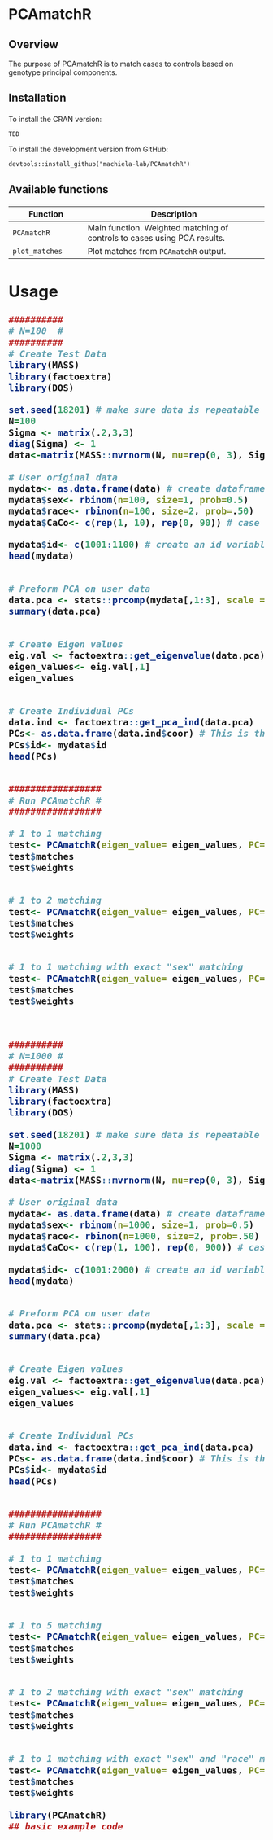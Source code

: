 
# PCAmatchR

<!-- badges: start -->
<!-- badges: end -->
## Overview
The purpose of PCAmatchR is to match cases to controls based on genotype principal components.

<h2 id="install">

Installation

</h2>

To install the CRAN version:

    TBD

To install the development version from GitHub:

    devtools::install_github("machiela-lab/PCAmatchR")

<h2 id="available-functions">

Available functions
<table>
<colgroup>
<col width="29%" />
<col width="70%" />
</colgroup>
<thead>
<tr class="header">
<th>Function</th>
<th>Description</th>
</tr>
</thead>
<tbody>
<tr class="odd">
<td><code>PCAmatchR</code></td>
<td>Main function. Weighted matching of controls to cases using PCA results.</td>
</tr>
<tr class="even">
<td><code>plot_matches</code></td>
<td>Plot matches from <code>PCAmatchR</code> output.</td>
</tr>
</tbody>
<table>
    
## Usage
``` r
##########
# N=100  #
##########
# Create Test Data
library(MASS)
library(factoextra)
library(DOS)

set.seed(18201) # make sure data is repeatable
N=100
Sigma <- matrix(.2,3,3)
diag(Sigma) <- 1
data<-matrix(MASS::mvrnorm(N, mu=rep(0, 3), Sigma, empirical = FALSE) , nrow=N, ncol = 3)

# User original data
mydata<- as.data.frame(data) # create dataframe
mydata$sex<- rbinom(n=100, size=1, prob=0.5)
mydata$race<- rbinom(n=100, size=2, prob=.50)
mydata$CaCo<- c(rep(1, 10), rep(0, 90)) # case control status

mydata$id<- c(1001:1100) # create an id variable
head(mydata)


# Preform PCA on user data
data.pca <- stats::prcomp(mydata[,1:3], scale = TRUE, center = TRUE)
summary(data.pca)


# Create Eigen values
eig.val <- factoextra::get_eigenvalue(data.pca)
eigen_values<- eig.val[,1]
eigen_values


# Create Individual PCs
data.ind <- factoextra::get_pca_ind(data.pca)
PCs<- as.data.frame(data.ind$coor) # This is the main loading for PCAmatchR
PCs$id<- mydata$id
head(PCs)


#################
# Run PCAmatchR #
#################

# 1 to 1 matching
test<- PCAmatchR(eigen_value= eigen_values, PC= PCs, data=mydata[,c(4:7)], ids=c("id"), z=c("CaCo") , controls=1, num_variants= 3)
test$matches
test$weights


# 1 to 2 matching
test<- PCAmatchR(eigen_value= eigen_values, PC= PCs, data=mydata[,c(4:7)], ids=c("id"), z=c("CaCo") , controls=2, num_variants= 3)
test$matches
test$weights


# 1 to 1 matching with exact "sex" matching
test<- PCAmatchR(eigen_value= eigen_values, PC= PCs, data=mydata[,c(4:7)], ids=c("id"), z=c("CaCo") , controls=2, num_variants= 3, exact_match=c("sex"))
test$matches
test$weights



##########
# N=1000 #
##########
# Create Test Data
library(MASS)
library(factoextra)
library(DOS)

set.seed(18201) # make sure data is repeatable
N=1000
Sigma <- matrix(.2,3,3)
diag(Sigma) <- 1
data<-matrix(MASS::mvrnorm(N, mu=rep(0, 3), Sigma, empirical = FALSE) , nrow=N, ncol = 3)

# User original data
mydata<- as.data.frame(data) # create dataframe
mydata$sex<- rbinom(n=1000, size=1, prob=0.5)
mydata$race<- rbinom(n=1000, size=2, prob=.50)
mydata$CaCo<- c(rep(1, 100), rep(0, 900)) # case control status

mydata$id<- c(1001:2000) # create an id variable
head(mydata)


# Preform PCA on user data
data.pca <- stats::prcomp(mydata[,1:3], scale = TRUE, center = TRUE)
summary(data.pca)


# Create Eigen values
eig.val <- factoextra::get_eigenvalue(data.pca)
eigen_values<- eig.val[,1]
eigen_values


# Create Individual PCs
data.ind <- factoextra::get_pca_ind(data.pca)
PCs<- as.data.frame(data.ind$coor) # This is the main loading for PCAmatchR
PCs$id<- mydata$id
head(PCs)


#################
# Run PCAmatchR #
#################

# 1 to 1 matching
test<- PCAmatchR(eigen_value= eigen_values, PC= PCs, data=mydata[,c(4:7)], ids=c("id"), z=c("CaCo") , controls=1, num_variants= 3)
test$matches
test$weights


# 1 to 5 matching
test<- PCAmatchR(eigen_value= eigen_values, PC= PCs, data=mydata[,c(4:7)], ids=c("id"), z=c("CaCo") , controls=5, num_variants= 3)
test$matches
test$weights


# 1 to 2 matching with exact "sex" matching
test<- PCAmatchR(eigen_value= eigen_values, PC= PCs, data=mydata[,c(4:7)], ids=c("id"), z=c("CaCo") , controls=2, num_variants= 3, exact_match=c("sex"))
test$matches
test$weights


# 1 to 1 matching with exact "sex" and "race" matching
test<- PCAmatchR(eigen_value= eigen_values, PC= PCs, data=mydata[,c(4:7)], ids=c("id"), z=c("CaCo") , controls=1, num_variants= 3, exact_match=c("sex", "race"))
test$matches
test$weights

```

``` r
library(PCAmatchR)
## basic example code
```

